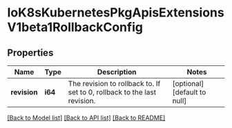 # IoK8sKubernetesPkgApisExtensionsV1beta1RollbackConfig

## Properties
Name | Type | Description | Notes
------------ | ------------- | ------------- | -------------
**revision** | **i64** | The revision to rollback to. If set to 0, rollback to the last revision. | [optional] [default to null]

[[Back to Model list]](../README.md#documentation-for-models) [[Back to API list]](../README.md#documentation-for-api-endpoints) [[Back to README]](../README.md)


